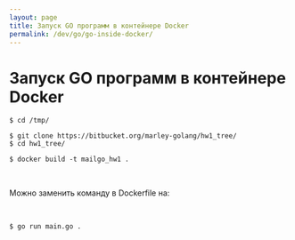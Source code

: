 ```yaml
---
layout: page
title: Запуск GO программ в контейнере Docker
permalink: /dev/go/go-inside-docker/
---
```


# Запуск GO программ в контейнере Docker

    $ cd /tmp/

    $ git clone https://bitbucket.org/marley-golang/hw1_tree/
    $ cd hw1_tree/

    $ docker build -t mailgo_hw1 .

<br/>
    
Можно заменить команду в Dockerfile на:
    
<br/>
    
    $ go run main.go .
